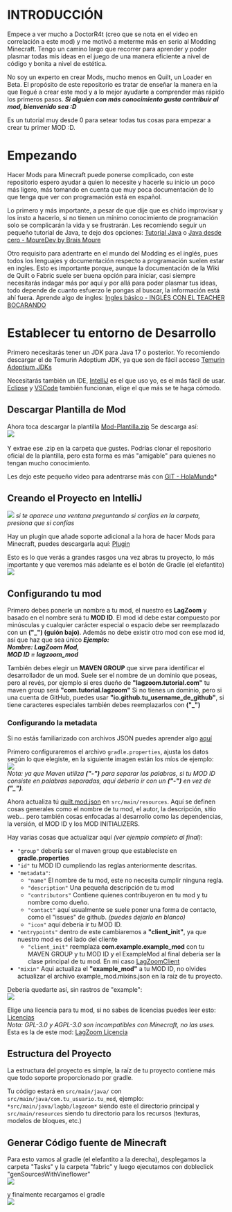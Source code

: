 # INTRODUCCIÓN
Empece a ver mucho a DoctorR4t (creo que se nota en el video en correlación a este mod) y me motivó a meterme más en serio al Modding Minecraft. Tengo un camino largo que recorrer para aprender y poder plasmar todas mis ideas en el juego de una manera eficiente a nivel de código y bonita a nivel de estética.

No soy un experto en crear Mods, mucho menos en Quilt, un Loader en Beta. El propósito de este repositorio es tratar de enseñar la manera en la que llegué a crear este mod y a lo mejor ayudarte a comprender más rápido los primeros pasos.
***Si alguien con más conocimiento gusta contribuir al mod, bienvenido sea :D***

Es un tutorial muy desde 0 para setear todas tus cosas para empezar a crear tu primer MOD :D.

# Empezando
Hacer Mods para Minecraft puede ponerse complicado, con este repositorio espero ayudar a quien lo necesite y hacerle su inicio un poco más ligero, más tomando en cuenta que muy poca documentación de lo que tenga que ver con programación está en español.

Lo primero y más importante, a pesar de que dije que es chido improvisar y los insto a hacerlo, si no tienen un mínimo conocimiento de programación solo se complicarán la vida y se frustrarán. Les recomiendo seguir un pequeño tutorial de Java, te dejo dos opciones: [Tutorial Java](https://www.google.com/search?q=java+tutorial+espa%C3%B1ol&rlz=1C1ONGR_esGT1026GT1026&oq=Java+tutorial+espa%C3%B1o&gs_lcrp=EgZjaHJvbWUqBwgAEAAYgAQyBwgAEAAYgAQyBggBEEUYOTIICAIQABgWGB4yCAgDEAAYFhgeMgwIBBAAGAoYDxgWGB4yCAgFEAAYFhgeMggIBhAAGBYYHjIICAcQABgWGB4yCggIEAAYDxgWGB6oAgCwAgE&sourceid=chrome&ie=UTF-8) o [Java desde cero - MoureDev by Brais Moure](https://www.youtube.com/watch?v=W86KTBSiX2o)

Otro requisito para adentrarte en el mundo del Modding es el inglés, pues todos los lenguajes y documentación respecto a programación suelen estar en ingles. Esto es importante porque, aunque la documentación de la Wiki de Quilt o Fabric suele ser buena opción para iniciar, casi siempre necesitarás indagar más por aquí y por allá para poder plasmar tus ideas, todo depende de cuanto esfuerzo le pongas al buscar, la información está ahí fuera.
Aprende algo de ingles: [Ingles básico - INGLÉS CON EL TEACHER BOCARANDO](https://youtu.be/GWS3PCBFVgI) 

# Establecer tu entorno de Desarrollo
Primero necesitarás tener un JDK para Java 17 o posterior. Yo recomiendo descargar el de Temurin Adoptium JDK, ya que son de fácil acceso [Temurin Adoptium JDKs](https://adoptium.net/temurin/releases/)

Necesitarás también un IDE, [IntelliJ](https://www.jetbrains.com/idea/) es el que uso yo, es el más fácil de usar.
[Eclipse](https://www.eclipse.org/topics/ide/) y [VSCode](https://code.visualstudio.com/) también funcionan, elige el que más se te haga cómodo.

## Descargar Plantilla de Mod
Ahora toca descargar la plantilla [Mod-Plantilla.zip](https://github.com/QuiltMC/quilt-template-mod)
Se descarga así:
<br/>
![](https://github.com/LagBB/Lag-Zoom/blob/master/docs/imagenestutorial/descargarzip.png)
<br/>
<br/>
Y extrae ese .zip en la carpeta que gustes.
Podrías clonar el repositorio oficial de la plantilla, pero esta forma es más "amigable" para quienes no tengan mucho conocimiento. <br/>

Les dejo este pequeño video para adentrarse más con [GIT - HolaMundo](https://youtu.be/VdGzPZ31ts8)*

## Creando el Proyecto en IntelliJ
![](https://github.com/LagBB/Lag-Zoom/blob/master/docs/imagenestutorial/crearproyectointellij.png)
*si te aparece una ventana preguntando si confías en la carpeta, presiona que si confías*

Hay un plugin que añade soporte adicional a la hora de hacer Mods para Minecraft, puedes descargarla aquí: [Plugin](https://plugins.jetbrains.com/plugin/8327-minecraft-development)

Esto es lo que verás a grandes rasgos una vez abras tu proyecto, lo más importante y que veremos más adelante es el botón de Gradle (el elefantito)
![](https://github.com/LagBB/Lag-Zoom/blob/master/docs/imagenestutorial/ideagrandesrasgos.png)
<br/>
## Configurando tu mod
Primero debes ponerle un nombre a tu mod, el nuestro es **LagZoom** y basado en el nombre será tu **MOD ID**. El mod id debe estar compuesto por minúsculas y cualquier carácter especial o espacio debe ser reemplazado con un **("_") (guión bajo)**. Además no debe existir otro mod con ese mod id, así que haz que sea único
***Ejemplo: <br/>
Nombre: LagZoom Mod, <br/>
MOD ID = lagzoom_mod*** <br/>

También debes elegir un **MAVEN GROUP** que sirve para identificar el desarrollador de un mod. Suele ser el nombre de un dominio que poseas, pero al revés, por ejemplo si eres dueño de **"lagzoom.tutorial.com"** tu maven group será **"com.tutorial.lagzoom"**
Si no tienes un dominio, pero si una cuenta de GitHub, puedes usar **"io.github.tu_username_de_github"**, si tiene caracteres especiales también debes reemplazarlos con **("_")**

### Configurando la metadata

Si no estás familiarizado con archivos JSON puedes aprender algo [aquí](https://developer.mozilla.org/es/docs/Learn/JavaScript/Objects/JSON)

Primero configuraremos el archivo `gradle.properties`, ajusta los datos según lo que elegiste, en la siguiente imagen están los míos de ejemplo:
<br/>
![](https://github.com/LagBB/Lag-Zoom/blob/master/docs/imagenestutorial/gradleproperties.png)
<br/>
*Nota: ya que Maven utiliza **("-")** para separar las palabras, si tu MOD ID consiste en palabras separadas, aquí debería ir con un **("-")** en vez de **("_")***.

Ahora actualiza tú [quilt.mod.json](https://github.com/LagBB/Lag-Zoom/blob/master/src/main/resources/quilt.mod.json) en `src/main/resources`. Aquí se definen cosas generales como el nombre de tu mod, el autor, la descripción, sitio web... pero también cosas enfocadas al desarrollo como las dependencias, la versión, el MOD ID y los MOD INITIALIZERS.

Hay varias cosas que actualizar aquí *(ver ejemplo completo al final)*:
- `"group"` debería ser el maven group que estableciste en **gradle.properties**
- `"id"` tu MOD ID cumpliendo las reglas anteriormente descritas.
- `"metadata"`:
    - `"name"` El nombre de tu mod, este no necesita cumplir ninguna regla.
    - `"description"` Una pequeña descripción de tu mod
    - `"contributors"` Contiene quienes contribuyeron en tu mod y tu nombre como dueño.
    - `"contact"` aquí usualmente se suele poner una forma de contacto, como el "issues" de github. *(puedes dejarlo en blanco)*
    - `"icon"` aquí debería ir tu MOD ID.
- `"entrypoints"` dentro de este cambiaremos a **"client_init"**, ya que nuestro mod es del lado del cliente
    - `"client_init"` reemplaza **com.example.example_mod** con tu MAVEN GROUP y tu MOD ID y el ExampleMod al final debería ser la clase principal de tu mod. En mi caso [LagZoomClient](src/main/java/lagbb/lagzoom/common/client/LagZoomClient)
- `"mixin"` Aqui actualiza el **"example_mod"** a tu MOD ID, no olvides actualizar el archivo example_mod.mixins.json en la raiz de tu proyecto.

Debería quedarte así, sin rastros de "example":
<br/>
![](https://github.com/LagBB/Lag-Zoom/blob/master/docs/imagenestutorial/quiltmodjson.png)
<br/>

Elige una licencia para tu mod, si no sabes de licencias puedes leer esto: [Licencias](https://choosealicense.com/)<br/>
*Nota: GPL-3.0 y AGPL-3.0 son incompatibles con Minecraft, no las uses.*<br/>
Esta es la de este mod: [LagZoom Licencia](LICENSE.md)

## Estructura del Proyecto
La estructura del proyecto es simple, la raíz de tu proyecto contiene más que todo soporte proporcionado por gradle.

Tu código estará en `src/main/java/` con `src/main/java/com.tu_usuario.tu_mod`, ejemplo: `*src/main/java/lagbb/lagzoom*` siendo este el directorio principal y `src/main/resources` siendo tu directorio para los recursos (texturas, modelos de bloques, etc.)

## Generar Código fuente de Minecraft
Para esto vamos al gradle (el elefantito a la derecha), desplegamos la carpeta "Tasks" y la carpeta "fabric" y luego ejecutamos con dobleclick "genSourcesWithVineflower"
<br/>
![](https://github.com/LagBB/Lag-Zoom/blob/master/docs/imagenestutorial/gradlevineflower.png)
<br/>

y finalmente recargamos el gradle
<br/>
![](https://github.com/LagBB/Lag-Zoom/blob/master/docs/imagenestutorial/gradlerecarga.png)
